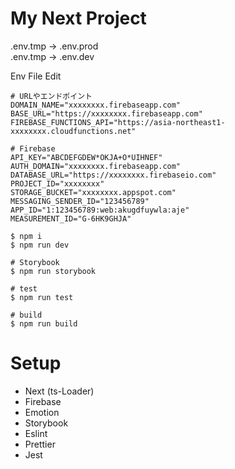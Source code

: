 # My Next Project

.env.tmp -> .env.prod  
.env.tmp -> .env.dev

Env File Edit

```
# URLやエンドポイント
DOMAIN_NAME="xxxxxxxx.firebaseapp.com"
BASE_URL="https://xxxxxxxx.firebaseapp.com"
FIREBASE_FUNCTIONS_API="https://asia-northeast1-xxxxxxxx.cloudfunctions.net"

# Firebase
API_KEY="ABCDEFGDEW*OKJA+O*UIHNEF"
AUTH_DOMAIN="xxxxxxxx.firebaseapp.com"
DATABASE_URL="https://xxxxxxxx.firebaseio.com"
PROJECT_ID="xxxxxxxx"
STORAGE_BUCKET="xxxxxxxx.appspot.com"
MESSAGING_SENDER_ID="123456789"
APP_ID="1:123456789:web:akugdfuywla:aje"
MEASUREMENT_ID="G-6HK9GHJA"

```

```
$ npm i
$ npm run dev

# Storybook
$ npm run storybook

# test
$ npm run test

# build
$ npm run build
```

# Setup
- Next (ts-Loader)
- Firebase
- Emotion
- Storybook
- Eslint
- Prettier
- Jest